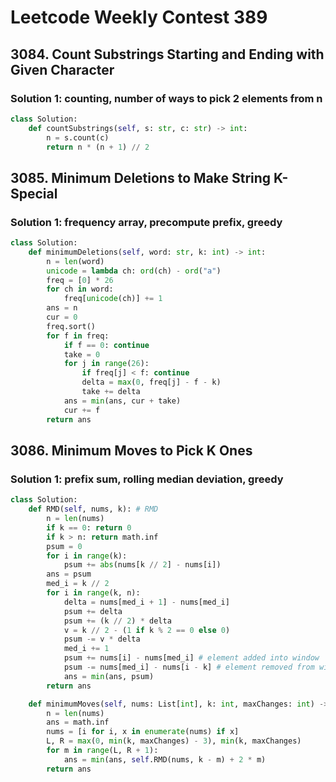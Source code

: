 # Leetcode Weekly Contest 389

## 3084. Count Substrings Starting and Ending with Given Character

### Solution 1: counting, number of ways to pick 2 elements from n

```py
class Solution:
    def countSubstrings(self, s: str, c: str) -> int:
        n = s.count(c)
        return n * (n + 1) // 2
```

## 3085. Minimum Deletions to Make String K-Special

### Solution 1: frequency array, precompute prefix, greedy

```py
class Solution:
    def minimumDeletions(self, word: str, k: int) -> int:
        n = len(word)
        unicode = lambda ch: ord(ch) - ord("a")
        freq = [0] * 26
        for ch in word:
            freq[unicode(ch)] += 1
        ans = n
        cur = 0
        freq.sort()
        for f in freq:
            if f == 0: continue 
            take = 0
            for j in range(26):
                if freq[j] < f: continue
                delta = max(0, freq[j] - f - k)
                take += delta
            ans = min(ans, cur + take)
            cur += f
        return ans
```

## 3086. Minimum Moves to Pick K Ones

### Solution 1:  prefix sum, rolling median deviation, greedy

```py
class Solution:
    def RMD(self, nums, k): # RMD
        n = len(nums)
        if k == 0: return 0
        if k > n: return math.inf
        psum = 0
        for i in range(k):
            psum += abs(nums[k // 2] - nums[i])
        ans = psum
        med_i = k // 2
        for i in range(k, n):
            delta = nums[med_i + 1] - nums[med_i]
            psum += delta
            psum += (k // 2) * delta
            v = k // 2 - (1 if k % 2 == 0 else 0)
            psum -= v * delta
            med_i += 1
            psum += nums[i] - nums[med_i] # element added into window
            psum -= nums[med_i] - nums[i - k] # element removed from window
            ans = min(ans, psum) 
        return ans

    def minimumMoves(self, nums: List[int], k: int, maxChanges: int) -> int:
        n = len(nums)
        ans = math.inf
        nums = [i for i, x in enumerate(nums) if x]
        L, R = max(0, min(k, maxChanges) - 3), min(k, maxChanges)
        for m in range(L, R + 1):
            ans = min(ans, self.RMD(nums, k - m) + 2 * m)
        return ans
```

